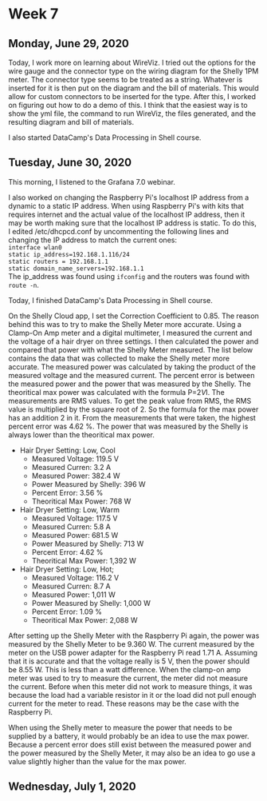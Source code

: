 # Week 7

## Monday, June 29, 2020

Today, I work more on learning about WireViz. I tried out the options for the wire gauge and the connector type on the wiring diagram for the Shelly 1PM meter. The connector type seems to be treated as a string. Whatever is inserted for it is then put on the diagram and the bill of materials. This would allow for custom connectors to be inserted for the type. After this, I worked on figuring out how to do a demo of this. I think that the easiest way is to show the yml file, the command to run WireViz, the files generated, and the resulting diagram and bill of materials.

I also started DataCamp's Data Processing in Shell course.

## Tuesday, June 30, 2020

This morning, I listened to the Grafana 7.0 webinar. 

I also worked on changing the Raspberry Pi's localhost IP address from a dynamic to a static IP address. When using Raspberry Pi's with kits that requires internet and the actual value of the localhost IP address, then it may be worth making sure that the localhost IP address is static. To do this, I edited /etc/dhcpcd.conf by uncommenting the following lines and changing the IP address to match the current ones: <br>
    `interface wlan0` <br>
    `static ip_address=192.168.1.116/24` <br>
    `static routers = 192.168.1.1` <br>
    `static domain_name_servers=192.168.1.1` <br>
The ip_address was found using `ifconfig` and the routers was found with `route -n`. 

Today, I finished DataCamp's Data Processing in Shell course.

On the Shelly Cloud app, I set the Correction Coefficient to 0.85. The reason behind this was to try to make the Shelly Meter more accurate. Using a Clamp-On Amp meter and a digital multimeter, I measured the current and the voltage of a hair dryer on three settings. I then calculated the power and compared that power with what the Shelly Meter measured. The list below contains the data that was collected to make the Shelly meter more accurate. The measured power was calculated by taking the product of the measured voltage and the measured current. The percent error is between the measured power and the power that was measured by the Shelly. The theoritical max power was calculated with the formula P=2*V*I. The measurements are RMS values. To get the peak value from RMS, the RMS value is multiplied by the square root of 2. So the formula for the max power has an addition 2 in it. From the measurements that were taken, the highest percent error was 4.62 %. The power that was measured by the Shelly is always lower than the theoritical max power. 

- Hair Dryer Setting: Low, Cool
    - Measured Voltage: 119.5 V
    - Measured Curren: 3.2 A
    - Measured Power: 382.4 W
    - Power Measured by Shelly: 396 W
    - Percent Error: 3.56 %
    - Theoritical Max Power: 768 W
- Hair Dryer Setting: Low, Warm
    - Measured Voltage: 117.5 V
    - Measured Curren: 5.8 A
    - Measured Power: 681.5 W
    - Power Measured by Shelly: 713 W
    - Percent Error: 4.62 %
    - Theoritical Max Power: 1,392 W
- Hair Dryer Setting: Low, Hot; 
    - Measured Voltage: 116.2 V
    - Measured Curren: 8.7 A
    - Measured Power: 1,011 W
    - Power Measured by Shelly: 1,000 W
    - Percent Error: 1.09 %
    - Theoritical Max Power: 2,088 W
<!---
**Table 1: The data collected and used to make the Shelly more accurate.**
| Hair Dryer Setting | Measured Voltage | Measured Current | Measured Power | Power Measured by Shelly | Percent Error | Theoritical Max Power | 
| ------------------ | ---------------- | ---------------- | -------------- | ------------------------ | ------------- | --------------------- | 
|     Low, Cool      |     119.5 V      |      3.2 A       |    382.4 W     |           396 W          |     3.56 %    |        768 W          | 
|     Low, Warm      |     117.5 V      |      5.8 A       |    681.5 W     |           713 W          |     4.62 %    |        1,392 W        | 
|     Low, Hot       |     116.2 V      |      8.7 A       |    1,011 W     |          1,000 W         |     1.09 %    |        2,088 W        | 
-->

After setting up the Shelly Meter with the Raspberry Pi again, the power was measured by the Shelly Meter to be 9.360 W. The current measured by the meter on the USB power adapter for the Raspberry Pi read 1.71 A. Assuming that it is accurate and that the voltage really is 5 V, then the power should be 8.55 W. This is less than a watt difference. When the clamp-on amp meter was used to try to measure the current, the meter did not measure the current. Before when this meter did not work to measure things, it was because the load had a variable resistor in it or the load did not pull enough current for the meter to read. These reasons may be the case with the Raspberry Pi. 

When using the Shelly meter to measure the power that needs to be supplied by a battery, it would probably be an idea to use the max power. Because a percent error does still exist between the measured power and the power measured by the Shelly Meter, it may also be an idea to go use a value slightly higher than the value for the max power. 


## Wednesday, July 1, 2020






